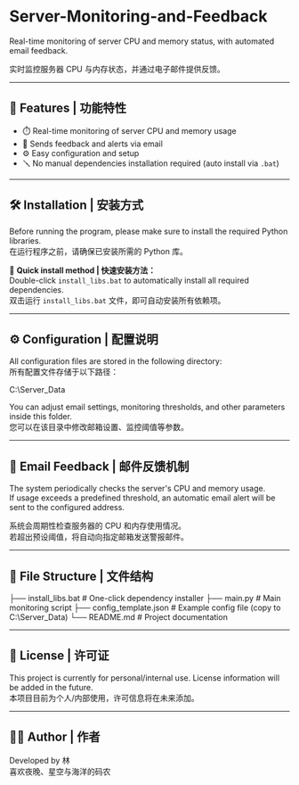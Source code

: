 # Server-Monitoring-and-Feedback

Real-time monitoring of server CPU and memory status, with automated email feedback.

实时监控服务器 CPU 与内存状态，并通过电子邮件提供反馈。

---

## 📌 Features | 功能特性

- ⏱️ Real-time monitoring of server CPU and memory usage  
- 📧 Sends feedback and alerts via email  
- ⚙️ Easy configuration and setup  
- 🪛 No manual dependencies installation required (auto install via `.bat`)

---

## 🛠️ Installation | 安装方式

Before running the program, please make sure to install the required Python libraries.  
在运行程序之前，请确保已安装所需的 Python 库。

📁 **Quick install method | 快速安装方法：**  
Double-click `install_libs.bat` to automatically install all required dependencies.  
双击运行 `install_libs.bat` 文件，即可自动安装所有依赖项。

---

## ⚙️ Configuration | 配置说明

All configuration files are stored in the following directory:  
所有配置文件存储于以下路径：

C:\Server_Data

You can adjust email settings, monitoring thresholds, and other parameters inside this folder.  
您可以在该目录中修改邮箱设置、监控阈值等参数。

---

## 📧 Email Feedback | 邮件反馈机制

The system periodically checks the server's CPU and memory usage.  
If usage exceeds a predefined threshold, an automatic email alert will be sent to the configured address.

系统会周期性检查服务器的 CPU 和内存使用情况。  
若超出预设阈值，将自动向指定邮箱发送警报邮件。

---

## 📂 File Structure | 文件结构

├── install_libs.bat # One-click dependency installer
├── main.py # Main monitoring script
├── config_template.json # Example config file (copy to C:\Server_Data)
└── README.md # Project documentation

---

## 📄 License | 许可证

This project is currently for personal/internal use. License information will be added in the future.  
本项目目前为个人/内部使用，许可信息将在未来添加。

---

## 👨‍💻 Author | 作者

Developed by 林  
喜欢夜晚、星空与海洋的码农  
